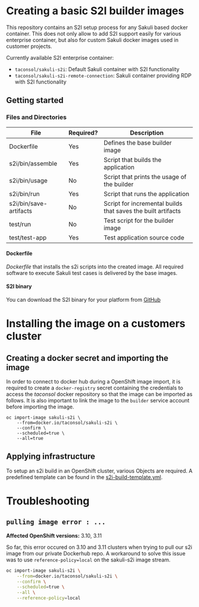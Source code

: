 # Creating a basic S2I builder images

This repository contains an S2I setup process for any Sakuli based docker container. This does not only allow to add
S2I support easily for various enterprise container, but also for custom Sakuli docker images used in customer projects.

Currently available S2I enterprise container:
* `taconsol/sakuli-s2i`: Default Sakuli container with S2I functionality
* `taconsol/sakuli-s2i-remote-connection`: Sakuli container providing RDP with S2I functionality

## Getting started

### Files and Directories
| File                   | Required? | Description                                                  |
|------------------------|-----------|--------------------------------------------------------------|
| Dockerfile             | Yes       | Defines the base builder image                               |
| s2i/bin/assemble       | Yes       | Script that builds the application                           |
| s2i/bin/usage          | No        | Script that prints the usage of the builder                  |
| s2i/bin/run            | Yes       | Script that runs the application                             |
| s2i/bin/save-artifacts | No        | Script for incremental builds that saves the built artifacts |
| test/run               | No        | Test script for the builder image                            |
| test/test-app          | Yes       | Test application source code                                 |

#### Dockerfile
*Dockerfile* that installs the s2i scripts into the created image. All required software to execute Sakuli test cases 
is delivered by the base images. 

#### S2I binary
You can download the S2I binary for your platform from [GitHub](https://github.com/openshift/source-to-image/releases)

# Installing the image on a customers cluster
## Creating a docker secret and importing the image
In order to connect to docker hub during a OpenShift image import, it is required to create a `docker-registry` secret
containing the credentials to access the _taconsol_ docker repository so that the image can be imported as follows.
It is also important to link the image to the `builder` service account before importing the image.
```shell script
oc import-image sakuli-s2i \
    --from=docker.io/taconsol/sakuli-s2i \
    --confirm \
    --scheduled=true \
    --all=true
```

## Applying infrastructure
To setup an s2i build in an OpenShift cluster, various Objects are required. A predefined template can be found in the
[s2i-build-template.yml](s2i-build-template.yml).

# Troubleshooting

## `pulling image error : ...`

**Affected OpenShift versions:** 3.10, 3.11

So far, this error occured on 3.10 and 3.11 clusters when trying to pull our s2i image from our private Dockerhub repo.
A workaround to solve this issue was to use `reference-policy=local` on the sakuli-s2i image stream.

```bash
oc import-image sakuli-s2i \
    --from=docker.io/taconsol/sakuli-s2i \
    --confirm \
    --scheduled=true \
    --all \
    --reference-policy=local
```
